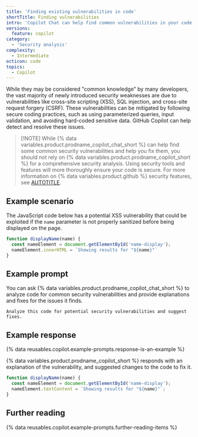 ```yaml
---
title: 'Finding existing vulnerabilities in code'
shortTitle: Finding vulnerabilities
intro: 'Copilot Chat can help find common vulnerabilities in your code and suggest fixes.'
versions:
  feature: copilot
category:
  - 'Security analysis'
complexity:
  - Intermediate
octicon: code
topics:
  - Copilot
---
```


While they may be considered "common knowledge" by many developers, the vast majority of newly introduced security weaknesses are due to vulnerabilities like cross-site scripting (XSS), SQL injection, and cross-site request forgery (CSRF). These vulnerabilities can be mitigated by following secure coding practices, such as using parameterized queries, input validation, and avoiding hard-coded sensitive data. GitHub Copilot can help detect and resolve these issues.

> [!NOTE] While {% data variables.product.prodname_copilot_chat_short %} can help find some common security vulnerabilities and help you fix them, you should not rely on {% data variables.product.prodname_copilot_short %} for a comprehensive security analysis. Using security tools and features will more thoroughly ensure your code is secure. For more information on {% data variables.product.github %} security features, see [AUTOTITLE](/code-security/getting-started/github-security-features).

## Example scenario

The JavaScript code below has a potential XSS vulnerability that could be exploited if the `name` parameter is not properly sanitized before being displayed on the page.

```javascript
function displayName(name) {
  const nameElement = document.getElementById('name-display');
  nameElement.innerHTML = `Showing results for "${name}"`
}
```

## Example prompt

You can ask {% data variables.product.prodname_copilot_chat_short %} to analyze code for common security vulnerabilities and provide explanations and fixes for the issues it finds.

`Analyze this code for potential security vulnerabilities and suggest fixes.`

## Example response

{% data reusables.copilot.example-prompts.response-is-an-example %}

{% data variables.product.prodname_copilot_short %} responds with an explanation of the vulnerability, and suggested changes to the code to fix it.

```javascript
function displayName(name) {
  const nameElement = document.getElementById('name-display');
  nameElement.textContent = `Showing results for "${name}"`;
}
```

## Further reading

{% data reusables.copilot.example-prompts.further-reading-items %}
